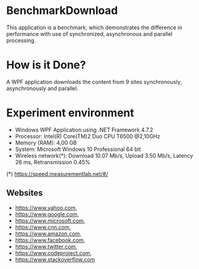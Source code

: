 # BenchmarkDownload

This application is a benchmark, which demonstrates the difference in performance with use of synchronized, asynchronous and parallel processing.

# How is it Done?

A WPF application downloads the content from 9 sites synchronously, asynchronously and parallel.

# Experiment environment

* Windows WPF Application using .NET Framework 4.7.2
* Processor: Intel(R) Core(TM)2 Duo CPU T6500 @2,10GHz
* Memory (RAM): 4,00 GB
* System: Microsoft Windows 10 Professional 64 bit
* Wireless network(*): Download 10.07 Mb/s, Upload 3.50 Mb/s, Latency 26 ms, Retransmission 0.45%

(*) https://speed.measurementlab.net/#/

## Websites

* https://www.yahoo.com,
* https://www.google.com,
* https://www.microsoft.com,
* https://www.cnn.com,
* https://www.amazon.com,
* https://www.facebook.com,
* https://www.twitter.com,
* https://www.codeproject.com,
* https://www.stackoverflow.com
